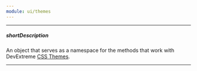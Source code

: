 ```yaml
---
module: ui/themes
---
```

---
##### shortDescription
An object that serves as a namespace for the methods that work with DevExtreme [CSS Themes](/concepts/60%20Themes/10%20Predefined%20Themes '/Documentation/Guide/Themes/Predefined_Themes/').

---
